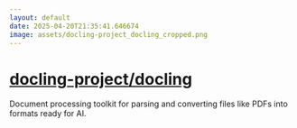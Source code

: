 ```yaml
---
layout: default
date: 2025-04-20T21:35:41.646674
image: assets/docling-project_docling_cropped.png
---
```


# [docling-project/docling](https://github.com/docling-project/docling)

Document processing toolkit for parsing and converting files like PDFs into formats ready for AI. 
